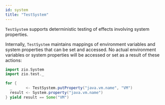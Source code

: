 ```yaml
---
id: system
title: "TestSystem"
---
```


`TestSystem` supports deterministic testing of effects involving system properties. 

Internally, `TestSystem` maintains mappings of environment variables and system properties that can be set and accessed. No actual environment variables or system properties will be accessed or set as a result of these actions:

```scala mdoc:compile-only
import zio.System
import zio.test._

for {
  _      <- TestSystem.putProperty("java.vm.name", "VM")
  result <- System.property("java.vm.name")
} yield result == Some("VM")
```
